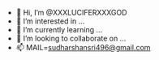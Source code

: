 - 👋 Hi, I’m @XXXLUCIFERXXXGOD
- 👀 I’m interested in ...
- 🌱 I’m currently learning ...
- 💞️ I’m looking to collaborate on ...
- 📫 MAIL=sudharshansri496@gmail.com

<!---
XXXLUCIFERXXXGOD/XXXLUCIFERXXXGOD is a ✨ special ✨ repository because its `README.md` (this file) appears on your GitHub profile.
You can click the Preview link to take a look at your changes.
--->
